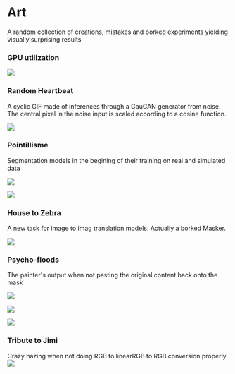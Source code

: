 # Art
A random collection of creations, mistakes and borked experiments yielding visually surprising results

### GPU utilization

![](/2020-10-27%20at%2017.09.png)

### Random Heartbeat

A cyclic GIF made of inferences through a GauGAN generator from noise. The central pixel in the noise input is scaled according to a cosine function.

![](/heartbeat_100_50_225401636.gif)

### Pointillisme

Segmentation models in the begining of their training on real and simulated data

![](real-pointillism.png)

![](sim-pointillism.png)

### House to Zebra

A new task for image to imag translation models. Actually a borked Masker.

![](https://github.com/cc-ai/art/blob/main/zebromnigan.png)

### Psycho-floods

The painter's output when not pasting the original content back onto the mask

![](/003.jpg)

![](/013.jpg)

![](/014.jpg)

### Tribute to Jimi

Crazy hazing when not doing RGB to linearRGB to RGB conversion properly. 
![](/PurpleHaze.png)
